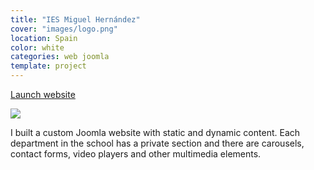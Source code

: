 ```yaml
---
title: "IES Miguel Hernández"
cover: "images/logo.png"
location: Spain
color: white
categories: web joomla
template: project
---
```


<p class="align-center">
<a class="btn external" role="button" href="http://iesmh.edu.gva.es/" target="_blank">Launch website</a>
</p>

![](/work/ies-miguel-hernandez/images/1.png)

I built a custom Joomla website with static and dynamic content. Each department in the school has a private section and there are carousels, contact forms, video players and other multimedia elements.
